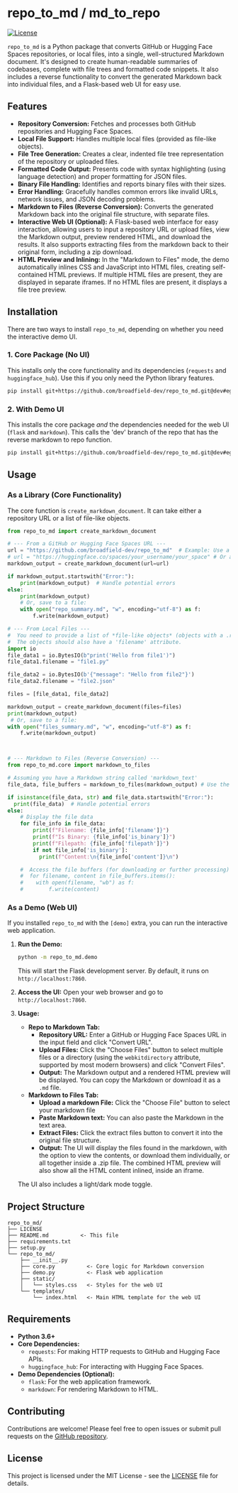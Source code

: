 # repo_to_md / md_to_repo

[![License](https://img.shields.io/badge/license-MIT-blue.svg)](LICENSE)

`repo_to_md` is a Python package that converts GitHub or Hugging Face Spaces repositories, or local files, into a single, well-structured Markdown document.  It's designed to create human-readable summaries of codebases, complete with file trees and formatted code snippets.  It also includes a reverse functionality to convert the generated Markdown back into individual files, and a Flask-based web UI for easy use.

## Features

*   **Repository Conversion:**  Fetches and processes both GitHub repositories and Hugging Face Spaces.
*   **Local File Support:**  Handles multiple local files (provided as file-like objects).
*   **File Tree Generation:**  Creates a clear, indented file tree representation of the repository or uploaded files.
*   **Formatted Code Output:**  Presents code with syntax highlighting (using language detection) and proper formatting for JSON files.
*   **Binary File Handling:**  Identifies and reports binary files with their sizes.
*   **Error Handling:**  Gracefully handles common errors like invalid URLs, network issues, and JSON decoding problems.
*   **Markdown to Files (Reverse Conversion):**  Converts the generated Markdown back into the original file structure, with separate files.
*   **Interactive Web UI (Optional):** A Flask-based web interface for easy interaction, allowing users to input a repository URL or upload files, view the Markdown output, preview rendered HTML, and download the results. It also supports extracting files from the markdown back to their original form, including a zip download.
*   **HTML Preview and Inlining:**  In the "Markdown to Files" mode, the demo automatically inlines CSS and JavaScript into HTML files, creating self-contained HTML previews.  If multiple HTML files are present, they are displayed in separate iframes. If no HTML files are present, it displays a file tree preview.

## Installation

There are two ways to install `repo_to_md`, depending on whether you need the interactive demo UI.

### 1. Core Package (No UI)

This installs only the core functionality and its dependencies (`requests` and `huggingface_hub`).  Use this if you only need the Python library features.

```bash
pip install git+https://github.com/broadfield-dev/repo_to_md.git@dev#egg=repo_to_md[main]
```

### 2. With Demo UI

This installs the core package *and* the dependencies needed for the web UI (`flask` and `markdown`).
This calls the 'dev' branch of the repo that has the reverse markdown to repo function.

```bash
pip install git+https://github.com/broadfield-dev/repo_to_md.git@dev#egg=repo_to_md[demo]
```

## Usage

### As a Library (Core Functionality)

The core function is `create_markdown_document`.  It can take either a repository URL or a list of file-like objects.

```python
from repo_to_md import create_markdown_document

# --- From a GitHub or Hugging Face Spaces URL ---
url = "https://github.com/broadfield-dev/repo_to_md"  # Example: Use a real URL
# url = "https://huggingface.co/spaces/your_username/your_space" # Or a Hugging Face Space
markdown_output = create_markdown_document(url=url)

if markdown_output.startswith("Error:"):
    print(markdown_output)  # Handle potential errors
else:
    print(markdown_output)
    # Or, save to a file:
    with open("repo_summary.md", "w", encoding="utf-8") as f:
        f.write(markdown_output)

# --- From Local Files ---
#  You need to provide a list of *file-like objects* (objects with a .read() method)
#  The objects should also have a 'filename' attribute.
import io
file_data1 = io.BytesIO(b"print('Hello from file1')")
file_data1.filename = "file1.py"

file_data2 = io.BytesIO(b'{"message": "Hello from file2"}')
file_data2.filename = "file2.json"

files = [file_data1, file_data2]

markdown_output = create_markdown_document(files=files)
print(markdown_output)
 # Or, save to a file:
with open("files_summary.md", "w", encoding="utf-8") as f:
    f.write(markdown_output)



# --- Markdown to Files (Reverse Conversion) ---
from repo_to_md.core import markdown_to_files

# Assuming you have a Markdown string called 'markdown_text'
file_data, file_buffers = markdown_to_files(markdown_output) # Use the output from previous examples

if isinstance(file_data, str) and file_data.startswith("Error:"):
  print(file_data)  # Handle potential errors
else:
    # Display the file data
    for file_info in file_data:
        print(f"Filename: {file_info['filename']}")
        print(f"Is Binary: {file_info['is_binary']}")
        print(f"Filepath: {file_info['filepath']}")
        if not file_info['is_binary']:
          print(f"Content:\n{file_info['content']}\n")

    #  Access the file buffers (for downloading or further processing)
    #  for filename, content in file_buffers.items():
    #    with open(filename, "wb") as f:
    #        f.write(content)


```

### As a Demo (Web UI)

If you installed `repo_to_md` with the `[demo]` extra, you can run the interactive web application.

1.  **Run the Demo:**

    ```bash
    python -m repo_to_md.demo
    ```
    This will start the Flask development server.  By default, it runs on `http://localhost:7860`.

2.  **Access the UI:** Open your web browser and go to `http://localhost:7860`.

3.  **Usage:**

    *   **Repo to Markdown Tab:**
        *   **Repository URL:** Enter a GitHub or Hugging Face Spaces URL in the input field and click "Convert URL".
        *   **Upload Files:**  Click the "Choose Files" button to select multiple files or a directory (using the `webkitdirectory` attribute, supported by most modern browsers) and click "Convert Files".
        *   **Output:** The Markdown output and a rendered HTML preview will be displayed.  You can copy the Markdown or download it as a `.md` file.
    *  **Markdown to Files Tab:**
        *  **Upload a markdown File:** Click the "Choose File" button to select your markdown file
        *  **Paste Markdown text:** You can also paste the Markdown in the text area.
        *   **Extract Files:** Click the extract files button to convert it into the original file structure.
        * **Output:** The UI will display the files found in the markdown, with the option to view the contents, or download them individually, or all together inside a .zip file.  The combined HTML preview will also show all the HTML content inlined, inside an iframe.

    The UI also includes a light/dark mode toggle.

## Project Structure

```
repo_to_md/
├── LICENSE
├── README.md          <- This file
├── requirements.txt
├── setup.py
└── repo_to_md/
    ├── __init__.py
    ├── core.py          <- Core logic for Markdown conversion
    ├── demo.py          <- Flask web application
    ├── static/
    │   └── styles.css   <- Styles for the web UI
    └── templates/
        └── index.html   <- Main HTML template for the web UI
```

## Requirements

*   **Python 3.6+**
*   **Core Dependencies:**
    *   `requests`: For making HTTP requests to GitHub and Hugging Face APIs.
    *   `huggingface_hub`: For interacting with Hugging Face Spaces.
*   **Demo Dependencies (Optional):**
    *   `flask`: For the web application framework.
    *   `markdown`: For rendering Markdown to HTML.

## Contributing

Contributions are welcome! Please feel free to open issues or submit pull requests on the [GitHub repository](https://github.com/broadfield-dev/repo_to_md).

## License

This project is licensed under the MIT License - see the [LICENSE](LICENSE) file for details.

